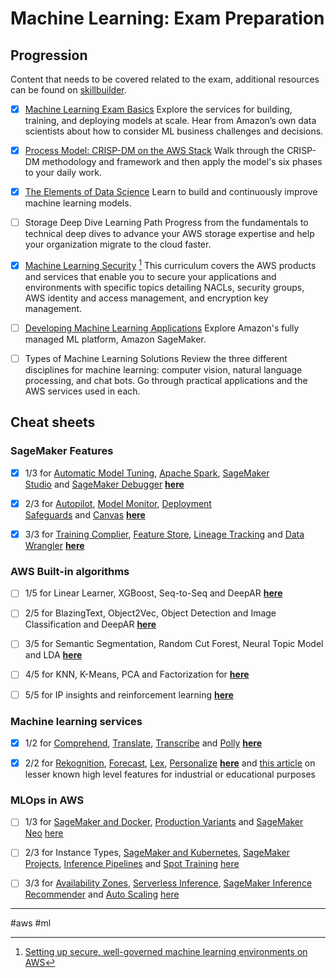 # Machine Learning: Exam Preparation

## Progression

Content that needs to be covered related to the exam, additional resources can be found on [skillbuilder](https://skillbuilder.aws/products#machine-learning).

- [x] [Machine Learning Exam Basics](https://www.aws.training/Details/Curriculum?id=27271)
      Explore the services for building, training, and deploying models at scale. Hear from Amazon’s own data scientists about how to consider ML business challenges and decisions.

- [x] [Process Model: CRISP-DM on the AWS Stack](https://quizlet.com/736040855/flashcards)
      Walk through the CRISP-DM methodology and framework and then apply the model's six phases to your daily work.

- [x] [The Elements of Data Science](https://github.com/understructure/AWSMachineLearningCertification/blob/master/The_Elements_of_Data_Science.md)
      Learn to build and continuously improve machine learning models.

- [ ] Storage Deep Dive Learning Path
      Progress from the fundamentals to technical deep dives to advance your AWS storage expertise and help your organization migrate to the cloud faster.

- [x] [Machine Learning Security](https://aws.amazon.com/blogs/security/7-ways-to-improve-security-of-your-machine-learning-workflows/) [^1]
      This curriculum covers the AWS products and services that enable you to secure your applications and environments with specific topics detailing NACLs, security groups, AWS identity and access management, and encryption key management.

- [ ] [Developing Machine Learning Applications](https://www.datacamp.com/tutorial/aws-sagemaker-tutorial)
      Explore Amazon's fully managed ML platform, Amazon SageMaker.

- [ ] Types of Machine Learning Solutions
      Review the three different disciplines for machine learning: computer vision, natural language processing, and chat bots. Go through practical applications and the AWS services used in each.

## Cheat sheets

### SageMaker Features

- [x] 1/3 for [Automatic Model Tuning](https://docs.aws.amazon.com/sagemaker/latest/dg/automatic-model-tuning.html), [Apache Spark](https://docs.aws.amazon.com/sagemaker/latest/dg/use-spark-processing-container.html), [SageMaker Studio](https://aws.amazon.com/sagemaker/studio/) and [SageMaker Debugger](https://docs.aws.amazon.com/sagemaker/latest/dg/train-debugger.html) [**here**](https://medium.com/@tantabase/aws-certified-machine-learning-cheat-sheet-sagemaker-features-1-3-f7d65252dc28)

- [x] 2/3 for [Autopilot](https://docs.aws.amazon.com/sagemaker/latest/dg/autopilot-automate-model-development.html), [Model Monitor](https://docs.aws.amazon.com/sagemaker/latest/dg/model-monitor.html), [Deployment Safeguards](https://aws.amazon.com/about-aws/whats-new/2021/11/new-deployment-guardrails-amazon-sagemaker-inference-endpoints/) and [Canvas](https://docs.aws.amazon.com/sagemaker/latest/dg/canvas.html) [**here**](https://medium.com/@tantabase/aws-certified-machine-learning-cheat-sheet-sagemaker-features-2-3-b47d982678dc)

- [x] 3/3 for [Training Complier](https://docs.aws.amazon.com/sagemaker/latest/dg/training-compiler.html), [Feature Store](https://aws.amazon.com/sagemaker/feature-store/), [Lineage Tracking](https://docs.aws.amazon.com/sagemaker/latest/dg/lineage-tracking.html) and [Data Wrangler](https://aws.amazon.com/sagemaker/data-wrangler/) [**here**](https://medium.com/@tantabase/aws-certified-machine-learning-cheat-sheet-sagemaker-features-3-3-66c5a0d022fa)

### AWS Built-in algorithms

- [ ] 1/5 for Linear Learner, XGBoost, Seq-to-Seq and DeepAR [**here**](https://medium.com/@tantabase/aws-certified-machine-learning-cheat-sheet-built-in-algorithms-1-8-dc5ebc5b2928)

- [ ] 2/5 for BlazingText, Object2Vec, Object Detection and Image Classification and DeepAR [**here**](https://medium.com/@tantabase/aws-certified-machine-learning-cheat-sheet-built-in-algorithms-2-8-cfb70b60603e)

- [ ] 3/5 for Semantic Segmentation, Random Cut Forest, Neural Topic Model and LDA [**here**](https://medium.com/@tantabase/aws-certified-machine-learning-cheat-sheet-built-in-algorithms-3-8-50332ef8de1c)

- [ ] 4/5 for KNN, K-Means, PCA and Factorization for [**here**](https://medium.com/@tantabase/aws-certified-machine-learning-cheat-sheet-built-in-algorithms-4-8-a17f1bd4918a)

- [ ] 5/5 for IP insights and reinforcement learning [**here**](https://medium.com/@tantabase/aws-certified-machine-learning-cheat-sheet-built-in-algorithms-5-5-5a940c35b38e)

### Machine learning services

- [x] 1/2 for [Comprehend](https://aws.amazon.com/comprehend/), [Translate](https://aws.amazon.com/translate/), [Transcribe](https://aws.amazon.com/pm/transcribe/?gclid=Cj0KCQiApOyqBhDlARIsAGfnyMqL7XtXlZEfKxUeplOK8O0RWM8qTjlRb4OfuugsHeFlzv8D1qLKju4aAkXfEALw_wcB&trk=8217174a-004c-4464-9374-7f64e3ed195f&sc_channel=ps&ef_id=Cj0KCQiApOyqBhDlARIsAGfnyMqL7XtXlZEfKxUeplOK8O0RWM8qTjlRb4OfuugsHeFlzv8D1qLKju4aAkXfEALw_wcB%3AG%3As&s_kwcid=AL%214422%213%21652240143553%21e%21%21g%21%21amazon+transcribe%2119878157838%21144181888781) and [Polly](https://aws.amazon.com/polly/) [**here**](https://medium.com/@tantabase/aws-certified-machine-learning-cheat-sheet-high-level-machine-learning-services-1-2-a44611ea7b4f)

- [x] 2/2 for [Rekognition](https://aws.amazon.com/rekognition/), [Forecast](https://aws.amazon.com/forecast/?gclid=Cj0KCQiApOyqBhDlARIsAGfnyMq9hKZychQpw8JD2JAh-4sYYLzQ-mI5LnsBMW2YiUxAzZ7Le7JOfZgaAoYIEALw_wcB&trk=ba68822c-4d74-4f28-b470-bb363c226519&sc_channel=ps&ef_id=Cj0KCQiApOyqBhDlARIsAGfnyMq9hKZychQpw8JD2JAh-4sYYLzQ-mI5LnsBMW2YiUxAzZ7Le7JOfZgaAoYIEALw_wcB%3AG%3As&s_kwcid=AL%214422%213%21658520966066%21%21%21g%21%21%2119852661900%21149878725980), [Lex](https://aws.amazon.com/pm/lex/?gclid=Cj0KCQiApOyqBhDlARIsAGfnyMpXtw0uw0Z6IYbmaJ6FpN0JhdDDSpsLi8zDOHkl4ry_ChvEiDSRB7MaAlmUEALw_wcB&trk=4a48e9fe-d97e-4c65-9198-d19e154aebd9&sc_channel=ps&ef_id=Cj0KCQiApOyqBhDlARIsAGfnyMpXtw0uw0Z6IYbmaJ6FpN0JhdDDSpsLi8zDOHkl4ry_ChvEiDSRB7MaAlmUEALw_wcB%3AG%3As&s_kwcid=AL%214422%213%21655679338288%21e%21%21g%21%21lex+chat+bot%2120010021061%21151019474849), [Personalize](https://aws.amazon.com/pm/personalize/?gclid=Cj0KCQiApOyqBhDlARIsAGfnyMp7FiAkN-Kb8mbl3MfA6oSEUqOayJjvK6KfkXshCmnqzvq24RP2--QaAhacEALw_wcB&trk=473a5e9e-1da9-4f6f-a2dd-09b316c1258c&sc_channel=ps&ef_id=Cj0KCQiApOyqBhDlARIsAGfnyMp7FiAkN-Kb8mbl3MfA6oSEUqOayJjvK6KfkXshCmnqzvq24RP2--QaAhacEALw_wcB%3AG%3As&s_kwcid=AL%214422%213%21652240143544%21e%21%21g%21%21aws+personalization%2119870609815%21151199930790) [**here**](https://medium.com/@tantabase/aws-certified-machine-learning-cheat-sheet-high-level-machine-learning-services-2-2-055a5da815e2) and [this article](https://medium.com/@tantabase/aws-certified-machine-learning-cheat-sheet-lesser-known-high-level-machine-learning-services-98c14e41423e) on lesser known high level features for industrial or educational purposes

### MLOps in AWS

- [ ] 1/3 for [SageMaker and Docker](https://docs.aws.amazon.com/sagemaker/latest/dg/docker-containers.html), [Production Variants](https://docs.aws.amazon.com/sagemaker/latest/dg/model-ab-testing.html) and [SageMaker Neo](https://aws.amazon.com/sagemaker/neo/) [here](https://medium.com/@tantabase/aws-certified-machine-learning-cheat-sheet-ml-ops-1-3-130355858555)

- [ ] 2/3 for Instance Types, [SageMaker and Kubernetes](https://docs.aws.amazon.com/sagemaker/latest/dg/kubernetes-workflows.html), [SageMaker Projects](https://docs.aws.amazon.com/sagemaker/latest/dg/sagemaker-projects.html), [Inference Pipelines](https://docs.aws.amazon.com/sagemaker/latest/dg/inference-pipelines.html) and [Spot Training](https://docs.aws.amazon.com/sagemaker/latest/dg/model-managed-spot-training.html) [here](https://medium.com/@tantabase/aws-certified-machine-learning-cheat-sheet-ml-ops-2-3-27b4838e7936)

- [ ] 3/3 for [Availability Zones](https://docs.aws.amazon.com/sagemaker/latest/dg/deployment-best-practices.html), [Serverless Inference](https://docs.aws.amazon.com/sagemaker/latest/dg/serverless-endpoints.html), [SageMaker Inference Recommender](https://docs.aws.amazon.com/sagemaker/latest/dg/inference-recommender.html) and [Auto Scaling](https://docs.aws.amazon.com/sagemaker/latest/dg/endpoint-auto-scaling.html) [here](https://medium.com/@tantabase/aws-certified-machine-learning-cheat-sheet-ml-ops-3-3-a5ab906d2266)

[^1]: [Setting up secure, well-governed machine learning environments on AWS](https://aws.amazon.com/blogs/mt/setting-up-machine-learning-environments-aws/)

---

#aws #ml
